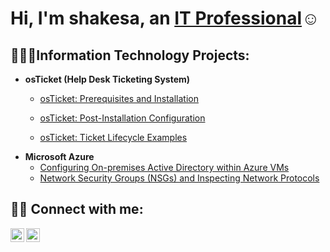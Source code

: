 <h1>Hi, I'm shakesa, an <a href="https://linkedin.com/in/shakesa-g">IT Professional</a>☺</h1>

<h2>👩🏾‍💻Information Technology Projects:</h2>

- <b>osTicket (Help Desk Ticketing System)</b>
  - [osTicket: Prerequisites and Installation](https://github.com/joshmadakorcc/osticket-prereqs)

  - [osTicket: Post-Installation Configuration](https://github.com/gtechishh/post-install-config)
  - [osTicket: Ticket Lifecycle Examples](https://github.com/gtechishh/ticket-lifecycle)
- <b>Microsoft Azure</b>
  - [Configuring On-premises Active Directory within Azure VMs](https://github.com/gtechishh/configure-ad)
  - [Network Security Groups (NSGs) and Inspecting Network Protocols](https://github.com/gtechishh/azure-network-protocols)

<h2>🤳🏾 Connect with me:</h2>

[<img align="left" alt="shakesag | Twitter" width="22px" src="https://cdn.jsdelivr.net/npm/simple-icons@v3/icons/twitter.svg" />][twitter]
[<img align="left" alt="shakesa-g | LinkedIn" width="22px" src="https://cdn.jsdelivr.net/npm/simple-icons@v3/icons/linkedin.svg" />][linkedin]


[twitter]: https://twitter.com/shakesag
[linkedin]: https://linkedin.com/in/shakesa-g
